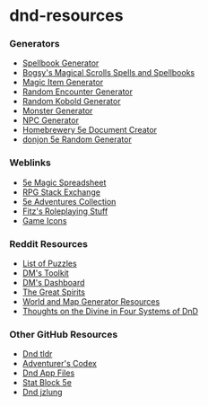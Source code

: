 # dnd-resources

<h3>Generators</h3><ul>
  <li><a href="http://web.cecs.pdx.edu/%7Earredon/spellbook/">Spellbook Generator</a></li>
  <li><a href="http://magicalscrolls.com">Bogsy's Magical Scrolls Spells and Spellbooks</a></li>
  <li><a href="http://www.lordbyng.net/inspiration/tables.php">Magic Item Generator</a></li>
  <li><a href="http://calculuschild.github.io/5eMonsterCalculator/CRSuggestor.html">Random Encounter Generator</a></li>
  <li><a href="https://iadndmn.neocities.org/kobolds.html">Random Kobold Generator</a></li>
  <li><a href="https://iadndmn.neocities.org/CRcalc.html">Monster Generator</a></li>
  <li><a href="http://rpgtinker.com">NPC Generator</a></li>
  <li><a href="http://homebrewery.naturalcrit.com/">Homebrewery 5e Document Creator</a></li>
  <li><a href="https://donjon.bin.sh/5e/random/">donjon 5e Random Generator</a></li>
  </ul>
<h3>Weblinks</h3><ul>
  <li><a href="https://docs.google.com/spreadsheets/d/1zQIGg5oI9RDp3YbBvbh0E1it9A0qXHgwKsSAoF7YkV8/edit">5e Magic Spreadsheet</a></li>
  <li><a href="https://rpg.stackexchange.com/"> RPG Stack Exchange</a></li>
  <li><a href="https://merricb.com/dungeons-dragons-5e-adventures-by-level/">5e Adventures Collection</a></li>
  <li><a href="http://mojobob.com/roleplay/roleplay.html">Fitz's Roleplaying Stuff</a></li>
  <li><a href="http://game-icons.net/">Game Icons</a></li>
  </ul>
<h3>Reddit Resources</h3><ul>
  <li><a href="https://www.reddit.com/r/DnD/comments/7oroel/whats_the_coolest_puzzle_youve_encountered_in/">List of Puzzles</a></li>
  <li><a href="https://www.reddit.com/r/DnDBehindTheScreen/comments/7nqfgh/massive_dms_toolkit_online_resources/">DM's Toolkit</a></li>
  <li><a href="https://www.reddit.com/r/DnDBehindTheScreen/comments/7v0noh/dm_dashboard/">DM's Dashboard</a></li>
  <li><a href="https://www.reddit.com/r/DnDBehindTheScreen/comments/7kdpmd/the_great_spirits/">The Great Spirits</a></li>
    <li><a href="https://www.reddit.com/r/DnD/comments/vftej/resource_guide_world_and_map_generation/">World and Map Generator  Resources</a></li>
  <li><a href="https://www.reddit.com/r/DnDBehindTheScreen/comments/7hpnnv/thoughts_on_the_divine_in_dd_four_systems_of/">Thoughts on the Divine in Four Systems of DnD</a></li>
  </ul>
<h3>Other GitHub Resources</h3><ul>
  <li><a href="https://github.com/Miserlou/dnd-tldr">Dnd tldr</a></li>
  <li><a href="https://github.com/adventurerscodex/adventurerscodex">Adventurer's Codex</a></li>
  <li><a href="https://github.com/ceryliae/DnDAppFiles">Dnd App Files</a></li>
  <li><a href="https://github.com/Valloric/statblock5e">Stat Block 5e</a></li>
  <li><a href="https://github.com/jzlung/dnd">Dnd jzlung</a></li>
    </ul>
